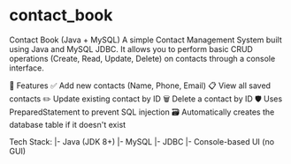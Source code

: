 # contact_book

Contact Book (Java + MySQL)
A simple Contact Management System built using Java and MySQL JDBC. It allows you to perform basic CRUD operations (Create, Read, Update, Delete) on contacts through a console interface.

📌 Features
✅ Add new contacts (Name, Phone, Email)
📋 View all saved contacts
✏️ Update existing contact by ID
🗑️ Delete a contact by ID
🛡️ Uses PreparedStatement to prevent SQL injection
🗃️ Automatically creates the database table if it doesn't exist

Tech Stack:
|- Java (JDK 8+)
|- MySQL
|- JDBC
|- Console-based UI (no GUI)
